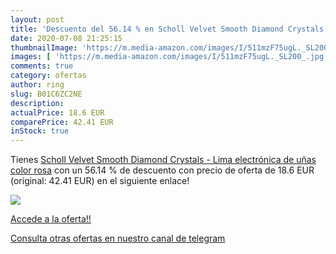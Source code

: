 ```yaml
---
layout: post
title: 'Descuento del 56.14 % en Scholl Velvet Smooth Diamond Crystals - '
date: 2020-07-08 21:25:15
thumbnailImage: 'https://m.media-amazon.com/images/I/511mzF75ugL._SL200_.jpg'
images: [ 'https://m.media-amazon.com/images/I/511mzF75ugL._SL200_.jpg' ]
comments: true
category: ofertas
author: ring
slug: B01C6ZC2NE
description:
actualPrice: 18.6 EUR
comparePrice: 42.41 EUR
inStock: true
---
```


Tienes [Scholl Velvet Smooth Diamond Crystals - Lima electrónica de uñas  color rosa](https://www.amazon.com/dp/B01C6ZC2NE/?tag=redken08-20) con un 56.14 % de descuento con precio de oferta de 18.6 EUR (original: 42.41 EUR) en el siguiente enlace!

[![](https://m.media-amazon.com/images/I/511mzF75ugL._SL200_.jpg)](https://www.amazon.com/dp/B01C6ZC2NE/?tag=redken08-20)

[Accede a la oferta!!](https://www.amazon.com/dp/B01C6ZC2NE/?tag=redken08-20)

[Consulta otras ofertas en nuestro canal de telegram](https://t.me/s/ofertas25)
